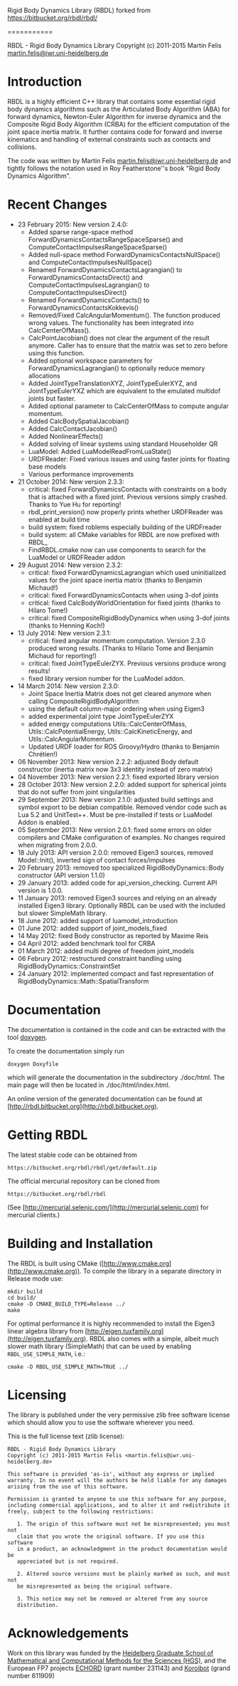 Rigid Body Dynamics Library (RBDL) forked from https://bitbucket.org/rbdl/rbdl/

===========

RBDL - Rigid Body Dynamics Library
Copyright (c) 2011-2015 Martin Felis <martin.felis@iwr.uni-heidelberg.de>

Introduction
============

RBDL is a highly efficient C++ library that contains some essential rigid
body dynamics algorithms such as the Articulated Body Algorithm (ABA) for
forward dynamics, Newton-Euler Algorithm for inverse dynamics and the
Composite Rigid Body Algorithm (CRBA) for the efficient computation of the
joint space inertia matrix. It further contains code for forward and
inverse kinematics and handling of external constraints such as contacts
and collisions.

The code was written by Martin Felis <martin.felis@iwr.uni-heidelberg.de>
and tightly follows the notation used in Roy Featherstone''s book "Rigid
Body Dynamics Algorithm".

Recent Changes
==============
  * 23 February 2015: New version 2.4.0:
    * Added sparse range-space method ForwardDynamicsContactsRangeSpaceSparse()
      and ComputeContactImpulsesRangeSpaceSparse() 
    * Added null-space method ForwardDynamicsContactsNullSpace()
      and ComputeContactImpulsesNullSpace() 
    * Renamed ForwardDynamicsContactsLagrangian() to
      ForwardDynamicsContactsDirect() and
      ComputeContactImpulsesLagrangian() to ComputeContactImpulsesDirect()
    * Renamed ForwardDynamicsContacts() to ForwardDynamicsContactsKokkevis()
    * Removed/Fixed CalcAngularMomentum(). The function produced wrong values. The
      functionality has been integrated into CalcCenterOfMass().
    * CalcPointJacobian() does not clear the argument of the result anymore.
      Caller has to ensure that the matrix was set to zero before using this
      function.
    * Added optional workspace parameters for ForwardDynamicsLagrangian() to
      optionally reduce memory allocations
    * Added JointTypeTranslationXYZ, JointTypeEulerXYZ, and JointTypeEulerYXZ
      which are equivalent to the emulated multidof joints but faster.
    * Added optional parameter to CalcCenterOfMass to compute angular momentum.
    * Added CalcBodySpatialJacobian()
    * Added CalcContactJacobian()
    * Added NonlinearEffects()
    * Added solving of linear systems using standard Householder QR
    * LuaModel: Added LuaModelReadFromLuaState()
    * URDFReader: Fixed various issues and using faster joints for floating
      base models
    * Various performance improvements
  * 21 October 2014: New version 2.3.3:
    * critical: fixed ForwardDynamicsContacts with constraints on a body
      that is attached with a fixed joint. Previous versions simply crashed.
      Thanks to Yue Hu for reporting!
    * rbdl_print_version() now properly prints whether URDFReader was enabled
      at build time
    * build system: fixed roblems especially building of the URDFreader
    * build system: all CMake variables for RBDL are now prefixed with RBDL_ 
    * FindRBDL.cmake now can use components to search for the LuaModel or
      URDFReader addon
  * 29 August 2014: New version 2.3.2:
     * critical: fixed ForwardDynamicsLagrangian which used uninitialized values for the joint space inertia matrix (thanks to Benjamin Michaud!)
     * critical: fixed ForwardDynamicsContacts when using 3-dof joints
     * critical: fixed CalcBodyWorldOrientation for fixed joints (thanks to Hilaro Tome!)
     * critical: fixed CompositeRigidBodyDynamics when using 3-dof joints (thanks to Henning Koch!)
   * 13 July 2014: New version 2.3.1:
     * critical: fixed angular momentum computation. Version 2.3.0 produced wrong
       results. (Thanks to Hilario Tome and Benjamin Michaud for reporting!)
     * critical: fixed JointTypeEulerZYX. Previous versions produce wrong results!
     * fixed library version number for the LuaModel addon.
   * 14 March 2014: New version 2.3.0:
     * Joint Space Inertia Matrix does not get cleared anymore when calling CompositeRigidBodyAlgorithm
     * using the default column-major ordering when using Eigen3
     * added experimental joint type JointTypeEulerZYX
     * added energy computations Utils::CalcCenterOfMass, Utils::CalcPotentialEnergy, Utils::CalcKineticEnergy, and Utils::CalcAngularMomentum.
     * Updated URDF loader for ROS Groovy/Hydro (thanks to Benjamin Chrétien!)
   * 06 November 2013: New version 2.2.2: adjusted Body default constructor (inertia matrix now 3x3 identity instead of zero matrix)
   * 04 November 2013: New version 2.2.1: fixed exported library version
   * 28 October 2013: New version 2.2.0: added support for spherical joints that do not suffer from joint singularities
   * 29 September 2013: New version 2.1.0: adjusted build settings and symbol export to be debian compatible. Removed vendor code such as Lua 5.2 and UnitTest++. Must be pre-installed if tests or LuaModel Addon is enabled.
   * 05 September 2013: New version 2.0.1: fixed some errors on older compilers and CMake configuration of examples. No changes required when migrating from 2.0.0.
   * 18 July 2013: API version 2.0.0: removed Eigen3 sources, removed Model::Init(), inverted sign of contact forces/impulses
   * 20 February 2013: removed too specialized RigidBodyDynamics::Body constructor (API version 1.1.0)
   * 29 January 2013: added code for api_version_checking. Current API version is 1.0.0.
   * 11 January 2013: removed Eigen3 sources and relying on an already installed Eigen3 library. Optionally RBDL can be used with the included but slower SimpleMath library.
   * 18 June 2012: added support of luamodel_introduction
   * 01 June 2012: added support of joint_models_fixed
   * 14 May 2012: fixed Body constructor as reported by Maxime Reis
   * 04 April 2012: added benchmark tool for CRBA
   * 01 March 2012: added multi degree of freedom joint_models
   * 06 Februry 2012: restructured constraint handling using RigidBodyDynamics::ConstraintSet
   * 24 January 2012: implemented compact and fast representation of RigidBodyDynamics::Math::SpatialTransform 

Documentation
=============

The documentation is contained in the code and can be extracted with the
tool [doxygen](http://www.doxygen.org).

To create the documentation simply run

    doxygen Doxyfile

which will generate the documentation in the subdirectory ./doc/html. The
main page will then be located in ./doc/html/index.html.

An online version of the generated documentation can be found at
[http://rbdl.bitbucket.org](http://rbdl.bitbucket.org).

Getting RBDL
============

The latest stable code can be obtained from

    https://bitbucket.org/rbdl/rbdl/get/default.zip

The official mercurial repository can be cloned from

    https://bitbucket.org/rbdl/rbdl

(See [http://mercurial.selenic.com/](http://mercurial.selenic.com) for
mercurial clients.)

Building and Installation
=========================

The RBDL is built using CMake
([http://www.cmake.org](http://www.cmake.org)). To compile the library in
a separate directory in Release mode use:

    mkdir build
    cd build/
    cmake -D CMAKE_BUILD_TYPE=Release ../ 
    make

For optimal performance it is highly recommended to install the Eigen3
linear algebra library from
[http://eigen.tuxfamily.org](http://eigen.tuxfamily.org). RBDL also
comes with a simple, albeit much slower math library (SimpleMath) that can
be used by enabling `RBDL_USE_SIMPLE_MATH`, i.e.:

    cmake -D RBDL_USE_SIMPLE_MATH=TRUE ../

Licensing
=========

The library is published under the very permissive zlib free software
license which should allow you to use the software wherever you need. 

This is the full license text (zlib license):

    RBDL - Rigid Body Dynamics Library
    Copyright (c) 2011-2015 Martin Felis <martin.felis@iwr.uni-heidelberg.de>
    
    This software is provided 'as-is', without any express or implied
    warranty. In no event will the authors be held liable for any damages
    arising from the use of this software.
    
    Permission is granted to anyone to use this software for any purpose,
    including commercial applications, and to alter it and redistribute it
    freely, subject to the following restrictions:
    
       1. The origin of this software must not be misrepresented; you must not
       claim that you wrote the original software. If you use this software
       in a product, an acknowledgment in the product documentation would be
       appreciated but is not required.
    
       2. Altered source versions must be plainly marked as such, and must not
       be misrepresented as being the original software.
    
       3. This notice may not be removed or altered from any source
       distribution.

Acknowledgements
================

Work on this library was funded by the
[Heidelberg Graduate School
of Mathematical and Computational Methods for the Sciences (HGS)](http://hgs.iwr.uni-heidelberg.de/hgs.mathcomp/), and the
European FP7 projects [ECHORD](http://echord.eu) (grant number 231143) and
[Koroibot](http://koroibot.eu) (grand number 611909)
